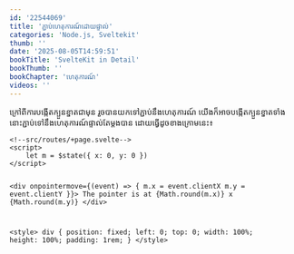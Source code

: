 ```yaml
---
id: '22544069'
title: 'ភ្ជាប់​ហេតុការណ៍​ដោយ​ផ្ទាល់'
categories: 'Node.js, Sveltekit'
thumb: ''
date: '2025-08-05T14:59:51'
bookTitle: 'SvelteKit in Detail'
bookThumb: ''
bookChapter: 'ហេតុការណ៍'
videos: ''
---
```

<p>ក្រៅ​ពី​ការបង្កើត​ក្បួនខ្នាត​ជាមុន រួច​បាន​យក​ទៅ​ភ្ជាប់​នឹង​ហេតុការណ៍ យើង​ក៏​អាច​បង្កើត​ក្បួន​ខ្នាត​ទាំងនោះ​ភ្ជាប់​ទៅ​នឹង​ហេតុការណ៍​ផ្ទាល់​តែ​ម្តង​បាន ដោយ​ធ្វើ​ដូច​ខាងក្រោម​នេះ​៖</p><pre><code class="language-html">&lt;!--src/routes/+page.svelte--&gt;
&lt;script&gt;
    let m = $state({ x: 0, y: 0 })
&lt;/script&gt;

&lt;div onpointermove={(event) =&gt; {
        m.x = event.clientX
        m.y = event.clientY
    }}&gt;
    The pointer is at {Math.round(m.x)} x {Math.round(m.y)}
&lt;/div&gt;

&lt;style&gt;
    div {
        position: fixed;
        left: 0;
        top: 0;
        width: 100%;
        height: 100%;
        padding: 1rem;
    }
&lt;/style&gt;</code></pre>